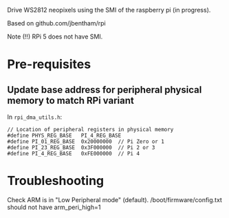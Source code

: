 Drive WS2812 neopixels using the SMI of the raspberry pi (in progress).

Based on github.com/jbentham/rpi

Note (!!) RPi 5 does not have SMI.

Pre-requisites
==============




## Update base address for peripheral physical memory to match RPi variant
In `rpi_dma_utils.h`:
```
// Location of peripheral registers in physical memory
#define PHYS_REG_BASE   PI_4_REG_BASE
#define PI_01_REG_BASE  0x20000000  // Pi Zero or 1
#define PI_23_REG_BASE  0x3F000000  // Pi 2 or 3
#define PI_4_REG_BASE   0xFE000000  // Pi 4
```


Troubleshooting
===============

Check ARM is in "Low Peripheral mode" (default).
/boot/firmware/config.txt should not have arm_peri_high=1
